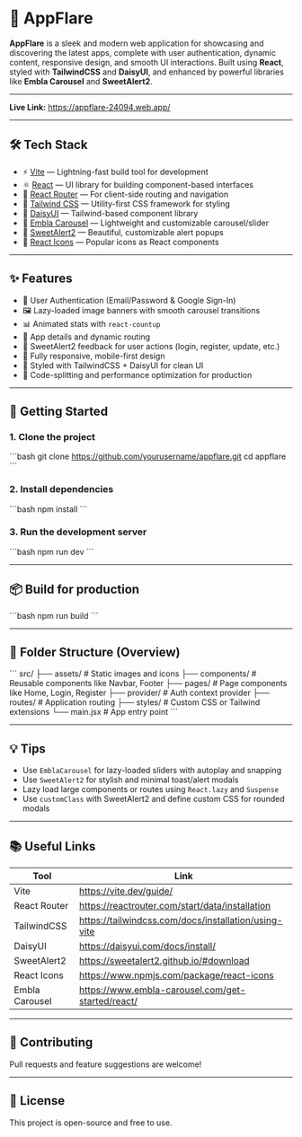 # 🚀 AppFlare

**AppFlare** is a sleek and modern web application for showcasing and discovering the latest apps, complete with user authentication, dynamic content, responsive design, and smooth UI interactions. Built using **React**, styled with **TailwindCSS** and **DaisyUI**, and enhanced by powerful libraries like **Embla Carousel** and **SweetAlert2**.

---

**Live Link:** https://appflare-24094.web.app/

---

## 🛠 Tech Stack

- ⚡ [Vite](https://vite.dev/guide/) — Lightning-fast build tool for development
- ⚛️ [React](https://reactjs.org/) — UI library for building component-based interfaces
- 🔀 [React Router](https://reactrouter.com/start/data/installation) — For client-side routing and navigation
- 🎨 [Tailwind CSS](https://tailwindcss.com/docs/installation/using-vite) — Utility-first CSS framework for styling
- 💎 [DaisyUI](https://daisyui.com/docs/install/) — Tailwind-based component library
- 🎢 [Embla Carousel](https://www.embla-carousel.com/get-started/react/) — Lightweight and customizable carousel/slider
- 🎉 [SweetAlert2](https://sweetalert2.github.io/#download) — Beautiful, customizable alert popups
- 🧩 [React Icons](https://www.npmjs.com/package/react-icons) — Popular icons as React components

---

## ✨ Features

- 🔐 User Authentication (Email/Password & Google Sign-In)
- 🖼️ Lazy-loaded image banners with smooth carousel transitions
- 📊 Animated stats with `react-countup`
- 🧾 App details and dynamic routing
- 💬 SweetAlert2 feedback for user actions (login, register, update, etc.)
- 📱 Fully responsive, mobile-first design
- 🎨 Styled with TailwindCSS + DaisyUI for clean UI
- 🧠 Code-splitting and performance optimization for production

---

## 🚀 Getting Started

### 1. Clone the project

\`\`\`bash
git clone https://github.com/yourusername/appflare.git
cd appflare
\`\`\`

### 2. Install dependencies

\`\`\`bash
npm install
\`\`\`

### 3. Run the development server

\`\`\`bash
npm run dev
\`\`\`

---

## 📦 Build for production

\`\`\`bash
npm run build
\`\`\`

---

## 📁 Folder Structure (Overview)

\`\`\`
src/
├── assets/              # Static images and icons
├── components/          # Reusable components like Navbar, Footer
├── pages/               # Page components like Home, Login, Register
├── provider/            # Auth context provider
├── routes/              # Application routing
├── styles/              # Custom CSS or Tailwind extensions
└── main.jsx             # App entry point
\`\`\`

---

## 💡 Tips

- Use `EmblaCarousel` for lazy-loaded sliders with autoplay and snapping
- Use `SweetAlert2` for stylish and minimal toast/alert modals
- Lazy load large components or routes using `React.lazy` and `Suspense`
- Use `customClass` with SweetAlert2 and define custom CSS for rounded modals

---

## 📚 Useful Links

| Tool | Link |
|------|------|
| Vite | https://vite.dev/guide/ |
| React Router | https://reactrouter.com/start/data/installation |
| TailwindCSS | https://tailwindcss.com/docs/installation/using-vite |
| DaisyUI | https://daisyui.com/docs/install/ |
| SweetAlert2 | https://sweetalert2.github.io/#download |
| React Icons | https://www.npmjs.com/package/react-icons |
| Embla Carousel | https://www.embla-carousel.com/get-started/react/ |

---

## 🙌 Contributing

Pull requests and feature suggestions are welcome!

---

## 📝 License

This project is open-source and free to use.
